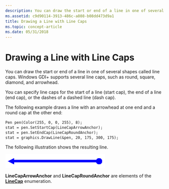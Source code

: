 ```yaml
---
description: You can draw the start or end of a line in one of several shapes called line caps. Windows GDI+ supports several line caps, such as round, square, diamond, and arrowhead.
ms.assetid: c9d90114-3913-486c-a808-b08dd473d9a1
title: Drawing a Line with Line Caps
ms.topic: concept-article
ms.date: 05/31/2018
---
```


# Drawing a Line with Line Caps

You can draw the start or end of a line in one of several shapes called line caps. Windows GDI+ supports several line caps, such as round, square, diamond, and arrowhead.

You can specify line caps for the start of a line (start cap), the end of a line (end cap), or the dashes of a dashed line (dash cap).

The following example draws a line with an arrowhead at one end and a round cap at the other end:


```
Pen pen(Color(255, 0, 0, 255), 8);
stat = pen.SetStartCap(LineCapArrowAnchor);
stat = pen.SetEndCap(LineCapRoundAnchor);
stat = graphics.DrawLine(&pen, 20, 175, 300, 175);
```



The following illustration shows the resulting line.

![illustration showing a horizontal line with an arrow at the left end and a circle at the right end](images/pens4.png)

**LineCapArrowAnchor** and **LineCapRoundAnchor** are elements of the [**LineCap**](/windows/desktop/api/Gdiplusenums/ne-gdiplusenums-linecap) enumeration.

 

 



